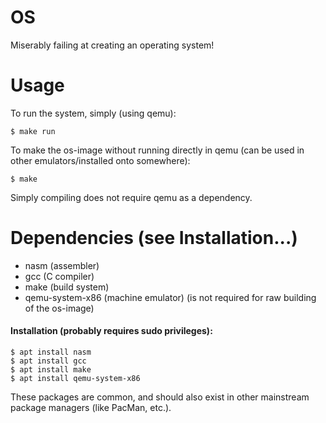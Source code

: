 # OS
Miserably failing at creating an operating system!

# Usage
To run the system, simply (using qemu):

	$ make run

To make the os-image without running directly in qemu (can be used in other emulators/installed onto somewhere):

	$ make

Simply compiling does not require qemu as a dependency.

# Dependencies (see Installation...)
- nasm (assembler)
- gcc (C compiler)
- make (build system)
- qemu-system-x86 (machine emulator) (is not required for raw building of the os-image)

#### Installation (probably requires sudo privileges):

	$ apt install nasm
	$ apt install gcc
	$ apt install make
	$ apt install qemu-system-x86

These packages are common, and should also exist in other mainstream package managers (like PacMan, etc.).
